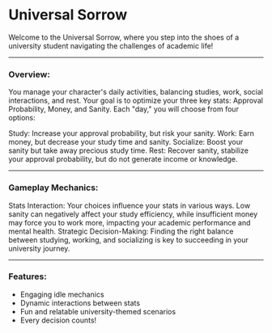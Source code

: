 # Universal Sorrow
Welcome to the Universal Sorrow, where you step into the shoes of a university student navigating the challenges of academic life!

---

### Overview:
You manage your character's daily activities, balancing studies, work, social interactions, and rest. Your goal is to optimize your three key stats: Approval Probability, Money, and Sanity. Each "day," you will choose from four options:

Study: Increase your approval probability, but risk your sanity.
Work: Earn money, but decrease your study time and sanity.
Socialize: Boost your sanity but take away precious study time.
Rest: Recover sanity, stabilize your approval probability, but do not generate income or knowledge.

---

### Gameplay Mechanics:
Stats Interaction: Your choices influence your stats in various ways. Low sanity can negatively affect your study efficiency, while insufficient money may force you to work more, impacting your academic performance and mental health.
Strategic Decision-Making: Finding the right balance between studying, working, and socializing is key to succeeding in your university journey.

---

### Features:
- Engaging idle mechanics
- Dynamic interactions between stats
- Fun and relatable university-themed scenarios
- Every decision counts!
